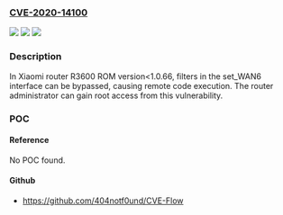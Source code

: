 ### [CVE-2020-14100](https://cve.mitre.org/cgi-bin/cvename.cgi?name=CVE-2020-14100)
![](https://img.shields.io/static/v1?label=Product&message=Xiaomi%20router%20R3600&color=blue)
![](https://img.shields.io/static/v1?label=Version&message=n%2Fa&color=blue)
![](https://img.shields.io/static/v1?label=Vulnerability&message=remote%20code%20execution&color=brighgreen)

### Description

In Xiaomi router R3600 ROM version<1.0.66, filters in the set_WAN6 interface can be bypassed, causing remote code execution. The router administrator can gain root access from this vulnerability.

### POC

#### Reference
No POC found.

#### Github
- https://github.com/404notf0und/CVE-Flow

